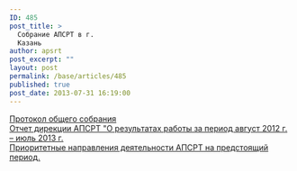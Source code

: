```yaml
---
ID: 485
post_title: >
  Cобрание АПСРТ в г.
  Казань
author: apsrt
post_excerpt: ""
layout: post
permalink: /base/articles/485
published: true
post_date: 2013-07-31 16:19:00
---
```

<a href="http://www.apsrt.ru/docs/ty20.doc"><span style="text-decoration:underline;"> Протокол общего собрания </span></a><br />
 <a href="http://www.apsrt.ru/docs/ty21.doc"><span style="text-decoration:underline;"> Отчет дирекции АПСРТ &quot;О результатах работы за период август 2012 г. – июль 2013 г.</span></a><br />
 <a href="http://www.apsrt.ru/docs/ty22.doc"><span style="text-decoration:underline;"> Приоритетные направления деятельности АПСРТ на предстоящий период.</span></a>